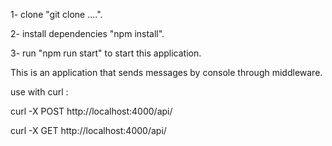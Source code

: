 1- clone "git clone ....".

2- install dependencies "npm install".

3- run "npm run start" to start this application.

This is an application that sends messages by console through middleware.

use with curl : 

 curl -X POST http://localhost:4000/api/
 
 curl -X GET http://localhost:4000/api/
